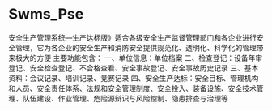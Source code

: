 # Swms_Pse
 安全生产管理系统—生产达标版》适合各级安全生产监督管理部门和各企业进行安全管理，它为各企业的安全生产和消防安全提供规范化、透明化、科学化的管理带来极大的方便 主要功能包含： 一、单位信息：单位档案 二、检查登记：设备年审登记、安全检查登记、不合格查看、安全事故登记、安全事故历史记录 三、基本资料：会议记录、培训记录、竞赛记录 四、安全生产达标：安全目标、管理机构和人员、安全责任体系、法规和安全管理制度、安全投入、装备设施、安全技术管理、队伍建设、作业管理、危险源辩识与风险控制、隐患排查与治理等
